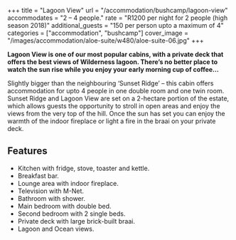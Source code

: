 +++
title = "Lagoon View"
url = "/accommodation/bushcamp/lagoon-view"
accommodates = "2 – 4 people."
rate = "R1200 per night for 2 people (high season 2018)"
additional_guests = "150 per person upto a maximum of 4"
categories = ["accommodation", "bushcamp"]
cover_image = "/images/accommodation/aloe-suite/w480/aloe-suite-06.jpg"
+++

**Lagoon View is one of our most popular cabins, with a private deck that offers the best views of Wilderness lagoon. There’s no better place to watch the sun rise while you enjoy your early morning cup of coffee…**

Slightly bigger than the neighbouring ‘Sunset Ridge’ – this cabin offers accommodation for upto 4 people in one double room and one twin room. Sunset Ridge and Lagoon View are set on a 2-hectare portion of the estate, which allows guests the opportunity to stroll in open areas and enjoy the views from the very top of the hill. Once the sun has set you can enjoy the warmth of the indoor fireplace or light a fire in the braai on your private deck.

## Features

*   Kitchen with fridge, stove, toaster and kettle.
*   Breakfast bar.
*   Lounge area with indoor fireplace.
*   Television with M-Net.
*   Bathroom with shower.
*   Main bedroom with double bed.
*   Second bedroom with 2 single beds.
*   Private deck with large brick-built braai.
*   Lagoon and Ocean views.
